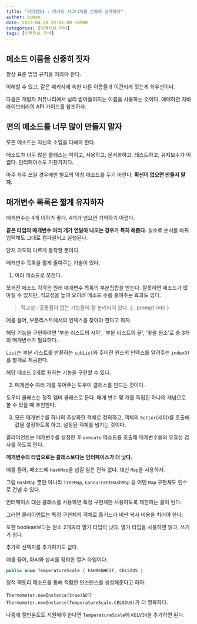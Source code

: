 ```yaml
---
title: "아이템51 : 메서드 시그니처를 신중히 설계하라"
author: bumoo
date: 2023-04-29 22:01:00 +0900
categories: [이펙티브 자바]
tags: [이펙티브 자바]
---
```



## 메소드 이름을 신중히 짓자

항상 표준 명명 규칙을 따라야 한다.

이해할 수 있고, 같은 패키지에 속한 다른 이름들과 이관되게 짓는게 최우선이다.

다음은 개발자 커뮤니티에서 널리 받아들여지는 이름을 사용하는 것이다. 애매하면 자바 라이브러리의 API 가이드를 참조하자.

## 편의 메소드를 너무 많이 만들지 말자

모든 메소드는 자신의 소임을 다해야 한다.

메소드가 너무 많은 클래스는 익히고, 사용하고, 문서화하고, 테스트하고, 유지보수가 어렵다. 인터페이스도 마찬가지다.

아주 자주 쓰일 경우에만 별도의 약칭 메소드를 두기 바란다. **확신이 없으면 만들지 말자.**

## 매개변수 목록은 짧게 유지하자

매개변수는 4개 이하가 좋다. 4개가 넘으면 기억하기 어렵다.

**같은 타입의 매개변수 여러 개가 연달아 나오는 경우가 특히 해롭다.** 실수로 순서를 바꿔 입력해도 그대로 컴파일되고 실행된다.

단지 의도와 다르게 동작할 뿐이다.

매개변수 목록을 짧게 줄여주는 기술이 있다.

1. 여러 메소드로 쪼갠다.

쪼개진 메소드 각각은 원래 매개변수 목록의 부분집합을 받는다. 잘못하면 메소드가 많아질 수 있지만, 직교성을 높여 오히려 메소드 수를 줄여주는 효과도 있다.

> 직교성 : 공통점이 없는 기능들이 잘 분리되어 있다.
{: .prompt-info }

예를 들어, 부분리스트에서의 인덱스를 찾아야 한다고 하자.

해당 기능을 구현하려면 '부분 리스트의 시작', '부분 리스트의 끝', '찾을 원소'로 총 3개의 매개변수가 필요하다.

`List`는 부분 리스트를 반환하는 `subList`와 주어진 원소의 인덱스를 알려주는 `indexOf`를 별개로 제공한다.

해당 메소드 2개로 원하는 기능을 구현할 수 있다.

2. 매개변수 여러 개를 묶어주는 도우미 클래스를 만드는 것이다.

도우미 클래스는 정적 멤버 클래스로 둔다. 매개 변수 몇 개를 독립된 하나의 개념으로 볼 수 있을 때 추천한다.

3. 모든 매개변수를 하나의 추상화한 객체로 정의하고, 객체의 `Setter`(세터)를 호출해 값을 설정하도록 하고, 설정된 객체를 넘기는 것이다.

클라이언트는 매개변수를 설정한 후 `execute` 메소드를 호출해 매개변수들의 유효성 검사를 하도록 한다.

**매개변수의 타입으로는 클래스보다는 인터페이스가 더 낫다.**

예를 들어, 메소드에 `HashMap`을 넘길 일은 전혀 없다. 대신 `Map`을 사용하자.

그럼 `HashMap` 뿐만 아니라 `TreeMap`, `ConcurrentHashMap` 등 어떤 `Map` 구현체도 인수로 건넬 수 있다.

인터페이스 대신 클래스를 사용하면 특정 구현체만 사용하도록 제한하는 꼴이 된다.

그러면 클라이언트는 특정 구현체의 객체로 옮기느라 비싼 복사 비용을 치러야 한다.

또한 boolean보다는 원소 2개짜리 열거 타입이 낫다. 열거 타입을 사용하면 읽고, 쓰기가 쉽다.

추가로 선택지를 추가하기도 쉽다.

예를 들어, 화씨와 섭씨를 정의한 열거 타입이다.

```java
public enum TemperatureScale { FAHRENHEIT, CELSIUS }
```

정적 팩토리 메소드를 통해 적합한 인스턴스를 생성해준다고 하자. 

`Thermometer.newInstance(true)`보다 `Thermometer.newInstance(TemperatureScale.CELSIUS)`가 더 명확하다.

나중에 캘빈온도도 지원해야 한다면 `TemperatureScale`에 `KELVIN`을 추가하면 된다.